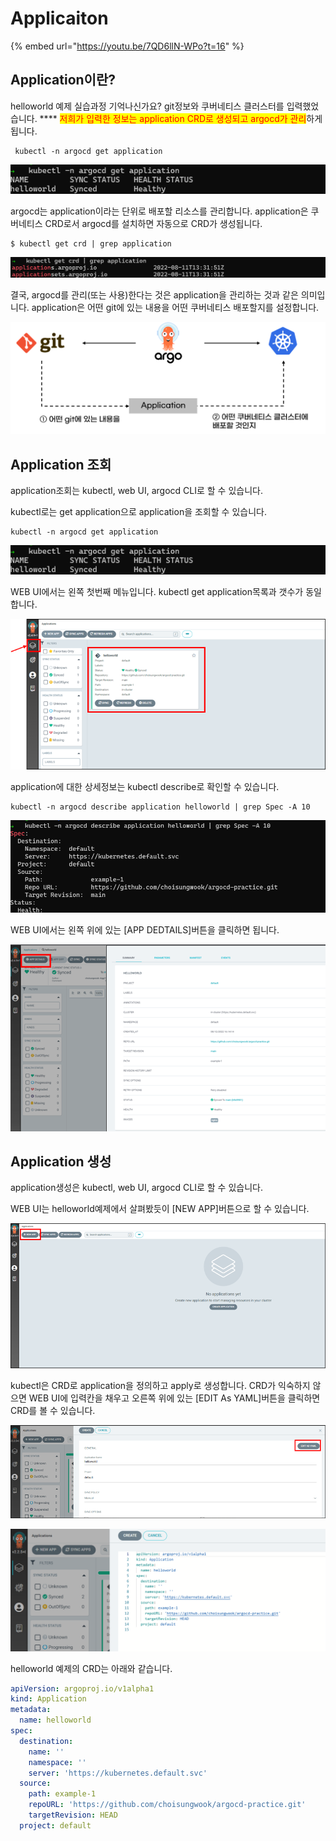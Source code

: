 # Applicaiton

{% embed url="https://youtu.be/7QD6llN-WPo?t=16" %}

## Application이란?

helloworld 예제 실습과정 기억나신가요? git정보와 쿠버네티스 클러스터를 입력했었습니다. **** <mark style="color:red;">저희가 입력한 정보는 application CRD로 생성되고 argocd가 관리</mark>하게 됩니다.

```shell
 kubectl -n argocd get application
```

![](<../.gitbook/assets/image (55).png>)



argocd는 application이라는 단위로 배포할 리소스를 관리합니다. application은 쿠버네티스 CRD로서 argocd를 설치하면 자동으로 CRD가 생성됩니다.

```shell
$ kubectl get crd | grep application
```

![](<../.gitbook/assets/image (93).png>)

결국, argocd를 관리(또는 사용)한다는 것은 application을 관리하는 것과 같은 의미입니다. application은 어떤 git에 있는 내용을 어떤 쿠버네티스 배포할지를 설정합니다.

![](<../.gitbook/assets/image (40).png>)



## Application 조회

application조회는 kubectl, web UI, argocd CLI로 할 수 있습니다.



kubectl로는 get application으로 application을 조회할 수 있습니다.

```shell
kubectl -n argocd get application
```

![](<../.gitbook/assets/image (64).png>)



WEB UI에서는 왼쪽 첫번째 메뉴입니다. kubectl get application목록과 갯수가 동일합니다.

![](<../.gitbook/assets/image (185).png>)



application에 대한 상세정보는 kubectl describe로 확인할 수 있습니다.

```shell
kubectl -n argocd describe application helloworld | grep Spec -A 10
```

![](<../.gitbook/assets/image (131).png>)



WEB UI에서는 왼쪽 위에 있는 \[APP DEDTAILS]버튼을 클릭하면 됩니다.

![](<../.gitbook/assets/image (192).png>)

## Application 생성

application생성은 kubectl, web UI, argocd CLI로 할 수 있습니다.



WEB UI는 helloworld예제에서 살펴봤듯이 \[NEW APP]버튼으로 할 수 있습니다.

![](<../.gitbook/assets/image (62).png>)



kubectl은 CRD로 application을 정의하고 apply로 생성합니다. CRD가 익숙하지 않으면 WEB UI에 입력칸을 채우고 오른쪽 위에 있는 \[EDIT As YAML]버튼을 클릭하면 CRD를 볼 수 있습니다.

![](<../.gitbook/assets/image (87).png>)

![](<../.gitbook/assets/image (27).png>)



helloworld 예제의 CRD는 아래와 같습니다.

```yaml
apiVersion: argoproj.io/v1alpha1
kind: Application
metadata:
  name: helloworld
spec:
  destination:
    name: ''
    namespace: ''
    server: 'https://kubernetes.default.svc'
  source:
    path: example-1
    repoURL: 'https://github.com/choisungwook/argocd-practice.git'
    targetRevision: HEAD
  project: default
```

